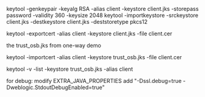 keytool -genkeypair -keyalg RSA -alias client -keystore client.jks -storepass password -validity 360 -keysize 2048
keytool -importkeystore -srckeystore client.jks -destkeystore client.jks -deststoretype pkcs12

keytool -exportcert -alias client -keystore client.jks -file client.cer


the trust_osb.jks from one-way demo

keytool -importcert -alias client -keystore trust_osb.jks -file client.cer

keytool -v -list -keystore trust_osb.jks -alias client

for debug:
modify EXTRA_JAVA_PROPERTIES add "-Dssl.debug=true -Dweblogic.StdoutDebugEnabled=true"